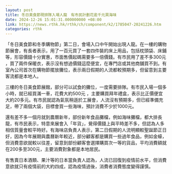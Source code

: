 ```yaml
---
layout: post
title: 冬日美食節現排隊入場人龍　有市民計劃花逾千元買海味
date: 2024-12-26 15:01:31.000000000 +08:00
link: https://news.rthk.hk/rthk/ch/component/k2/1785047-20241226.htm
categories: rthk
---
```


「冬日美食節和冬季購物節」第二日，會場入口中午開始出現人龍。在一樓的購物節展會，有長者表示，用了一百元買了一套四件裝的床上用品，包括枕頭袋、床鋪等，形容價錢十分實惠，市面售價起碼需要多一倍價錢。有市民用了差不多300元 ，買了兩件保暖衣，表示沒有想過價錢這麼便宜，在專門店或其他商舖買不到。有室內公司首次在購物節擺放攤位，表示兩日假期的人流都較預期多，但留意到主要客流都是本地人。

三樓的冬日美食節展館，部分可以試食的攤位，一度需要排隊。有市民入場一個多小時，就已經買滿一車，花費大約500元 ，主要購買拜年禮盒，表示比正價便宜大約20多元。有市民就認為氣氛稍遜於工展會，人流沒有預期多，但已經準備充足，帶了兩個大袋，目標會買一些海味，預計消費不少於1000元。

還有差不多一個月就到農曆新年，部份新年食品攤檔，例如海味攤檔，都大排長龍，有市民表示，特意來展會入「年貨」，覺得價錢上與平時差不多，但認為人多相信質量會較平時好。有海味店負責人表示，第二日假期的人流明顯較聖誕節正日好，因為今年展期與農曆新年較近，部分顧客都是購買一些過年食品，例如金蠔，但消費意欲就較以往差，留意到部份顧客會選擇購買次一等的貨品，平均消費額就在200多至300元，主要消費對象都是本地居民。

有售賣日本酒類、果汁等的日本當負責人認為，人流已回復到疫情前水平，但消費意欲就只有疫情前的大約四成，認為疫情過後，消費者消費態度變得謹慎。
